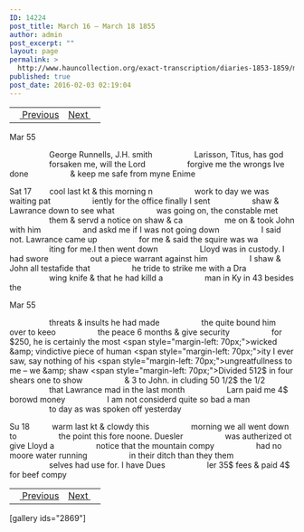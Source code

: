 ```yaml
---
ID: 14224
post_title: March 16 – March 18 1855
author: admin
post_excerpt: ""
layout: page
permalink: >
  http://www.hauncollection.org/exact-transcription/diaries-1853-1859/march-16-march-18-1855/
published: true
post_date: 2016-02-03 02:19:04
---
```

<table style="width: 100%;" align="center">
<tbody>
<tr>
<td><a href="http://www.hauncollection.org/version-2/diaries-1853-1859/march-15-march-16-1855/"><img src="https://lh3.googleusercontent.com/-EFJpxxNiPNw/VqgtWBCZrMI/AAAAAAAAAFU/WfY4lPFWWkg/s800-Ic42/Soeb-Plain-Arrows-8-10px.png" alt="" width="10" height="10" /> Previous</a></td>
<td style="text-align: right;"><a href="http://www.hauncollection.org/version-2/diaries-1853-1859/march-18-march-21-1855/">Next <img src="https://lh3.googleusercontent.com/-67k0cYlpXHw/VqgtWKz1MXI/AAAAAAAAAFU/k9PW_Piyurk/s800-Ic42/Soeb-Plain-Arrows-5-10px.png" alt="" width="10" height="10" /></a></td>
</tr>
</tbody>
</table>
Mar 55

<span style="margin-left: 70px;">George Runnells, J.H. smith
<span style="margin-left: 70px;">Larisson, Titus, has god
<span style="margin-left: 70px;">forsaken me, will the Lord
<span style="margin-left: 70px;">forgive me the wrongs Ive done
<span style="margin-left: 70px;">&amp; keep me safe from myne Enime</span></span></span></span></span>

Sat 17        cool last kt &amp; this morning n
<span style="margin-left: 70px;">work to day we was waiting pat
<span style="margin-left: 70px;">iently for the office finally I sent
<span style="margin-left: 70px;">shaw &amp; Lawrance down to see what
<span style="margin-left: 70px;">was going on, the constable met
<span style="margin-left: 70px;">them &amp; servd a notice on shaw &amp; ca
<span style="margin-left: 70px;">me on &amp; took John with him
<span style="margin-left: 70px;">and askd me if I was not going down
<span style="margin-left: 70px;">I said not. Lawrance came up
<span style="margin-left: 70px;">for me &amp; said the squire was wa
<span style="margin-left: 70px;">iting for me.I then went down
<span style="margin-left: 70px;">Lloyd was in custody. I had swore
<span style="margin-left: 70px;">out a piece warrant against him
<span style="margin-left: 70px;">I shaw &amp; John all testafide that
<span style="margin-left: 70px;">he tride to strike me with a Dra
<span style="margin-left: 70px;">wing knife &amp; that he had killd a
<span style="margin-left: 70px;">man in Ky in 43 besides the</span></span></span></span></span></span></span></span></span></span></span></span></span></span></span></span>

Mar 55

<span style="margin-left: 70px;">threats &amp; insults he had made
<span style="margin-left: 70px;">the quite bound him over to keeo
<span style="margin-left: 70px;">the peace 6 months &amp; give security
<span style="margin-left: 70px;">for $250, he is certainly the most
<span style="margin-left: 70px;">wicked &amp; vindictive piece of human
<span style="margin-left: 70px;">ity I ever saw, say nothing of his
<span style="margin-left: 70px;">ungreatfullness to me – we &amp; shaw
<span style="margin-left: 70px;">Divided 512$ in four shears one to show
<span style="margin-left: 70px;">&amp; 3 to John. in cluding 50 1/2$ the 1/2
<span style="margin-left: 70px;">that Lawrance mad in the last month
<span style="margin-left: 70px;">Larn paid me 4$ borowd money
<span style="margin-left: 70px;">I am not considerd quite so bad a man
<span style="margin-left: 70px;">to day as was spoken off yesterday</span></span></span></span></span></span></span></span></span></span></span></span></span>

Su 18          warm last kt &amp; clowdy this
<span style="margin-left: 70px;">morning we all went down to
<span style="margin-left: 70px;">the point this fore noone. Duesler
<span style="margin-left: 70px;">was autherized ot give Lloyd a
<span style="margin-left: 70px;">notice that the mountain compy
<span style="margin-left: 70px;">had no moore water running
<span style="margin-left: 70px;">in their ditch than they them
<span style="margin-left: 70px;">selves had use for. I have Dues
<span style="margin-left: 70px;">ler 35$ fees &amp; paid 4$ for beef compy</span></span></span></span></span></span></span></span>
<table style="width: 100%;" align="center">
<tbody>
<tr>
<td><a href="http://www.hauncollection.org/version-2/diaries-1853-1859/march-15-march-16-1855/"><img src="https://lh3.googleusercontent.com/-EFJpxxNiPNw/VqgtWBCZrMI/AAAAAAAAAFU/WfY4lPFWWkg/s800-Ic42/Soeb-Plain-Arrows-8-10px.png" alt="" width="10" height="10" /> Previous</a></td>
<td style="text-align: right;"><a href="http://www.hauncollection.org/version-2/diaries-1853-1859/march-18-march-21-1855/">Next <img src="https://lh3.googleusercontent.com/-67k0cYlpXHw/VqgtWKz1MXI/AAAAAAAAAFU/k9PW_Piyurk/s800-Ic42/Soeb-Plain-Arrows-5-10px.png" alt="" width="10" height="10" /></a></td>
</tr>
</tbody>
</table>
[gallery ids="2869"]